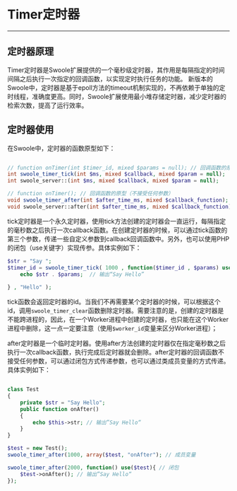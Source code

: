# Timer定时器

---

## 定时器原理

Timer定时器是Swoole扩展提供的一个毫秒级定时器，其作用是每隔指定的时间间隔之后执行一次指定的回调函数，以实现定时执行任务的功能。
新版本的Swoole中，定时器是基于epoll方法的timeout机制实现的，不再依赖于单独的定时线程，准确度更高。同时，Swoole扩展使用最小堆存储定时器，减少定时器的检索次数，提高了运行效率。

## 定时器使用

在Swoole中，定时器的函数原型如下：

```php

// function onTimer(int $timer_id, mixed $params = null); // 回调函数的原型
int swoole_timer_tick(int $ms, mixed $callback, mixed $param = null);
int swoole_server::(int $ms, mixed $callback, mixed $param = null);

// function onTimer(); // 回调函数的原型（不接受任何参数）
void swoole_timer_after(int $after_time_ms, mixed $callback_function);
void swoole_server::after(int $after_time_ms, mixed $callback_function);
```

tick定时器是一个永久定时器，使用tick方法创建的定时器会一直运行，每隔指定的毫秒数之后执行一次callback函数。在创建定时器的时候，可以通过tick函数的第三个参数，传递一些自定义参数到callback回调函数中。另外，也可以使用PHP的闭包（use关键字）实现传参。具体实例如下：

```php
$str = "Say ";
$timer_id = swoole_timer_tick( 1000 , function($timer_id , $params) use ($str) {
    echo $str . $params;  // 输出“Say Hello”
    
} , "Hello" );

```

tick函数会返回定时器的id。当我们不再需要某个定时器的时候，可以根据这个id，调用`swoole_timer_clear`函数删除定时器。需要注意的是，创建的定时器是不能跨进程的，因此，在一个Worker进程中创建的定时器，也只能在这个Worker进程中删除，这一点一定要注意（使用`$worker_id`变量来区分Worker进程）；

after定时器是一个临时定时器。使用after方法创建的定时器仅在指定毫秒数之后执行一次callback函数，执行完成后定时器就会删除。after定时器的回调函数不接受任何参数，可以通过闭包方式传递参数，也可以通过类成员变量的方式传递。具体实例如下：

```php

class Test
{
    private $str = "Say Hello";
    public function onAfter()
    {
        echo $this->str; // 输出”Say Hello“
    }
}

$test = new Test();
swoole_timer_after(1000, array($test, "onAfter"); // 成员变量

swoole_timer_after(2000, function() use($test){ // 闭包
    $test->onAfter(); // 输出”Say Hello“
});

```
